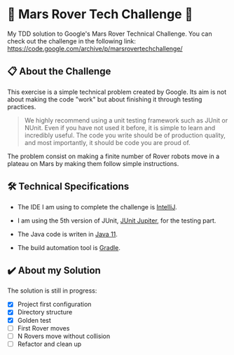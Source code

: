 # :robot: Mars Rover Tech Challenge :robot:
My TDD solution to Google's Mars Rover Technical Challenge. You can check out the challenge in the following link: https://code.google.com/archive/p/marsrovertechchallenge/

## :clipboard: About the Challenge
This exercise is a simple technical problem created by Google. Its aim is not about making the code "work" but about finishing it through testing practices.
>We highly recommend using a unit testing framework such as JUnit or NUnit. Even if you have not used it before, it is simple to learn and incredibly useful. The code you write should be of production quality, and most importantly, it should be code you are proud of.

The problem consist on making a finite number of Rover robots move in a plateau on Mars by making them follow simple instructions.


## :hammer_and_wrench: Technical Specifications
- The IDE I am using to complete the challenge is [IntelliJ](https://www.jetbrains.com/es-es/idea/).

- I am using the 5th version of JUnit, [JUnit Jupiter](https://junit.org/junit5/docs/current/api/), for the testing part.

- The Java code is writen in [Java 11](https://docs.oracle.com/en/java/javase/11/docs/api/index.html).

- The build automation tool is [Gradle](https://docs.gradle.org/current/userguide/userguide.html).


## :heavy_check_mark: About my Solution
The solution is still in progress:
- [x] Project first configuration
- [x] Directory structure
- [X] Golden test
- [ ] First Rover moves
- [ ] N Rovers move without collision
- [ ] Refactor and clean up